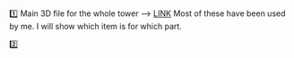 :one: Main 3D file for the whole tower --> [LINK](https://makerworld.com/de/models/640229-hydroponic-tower-complete-revised#profileId-566060)
Most of these have been used by me. I will show which item is for which part.

:two:
